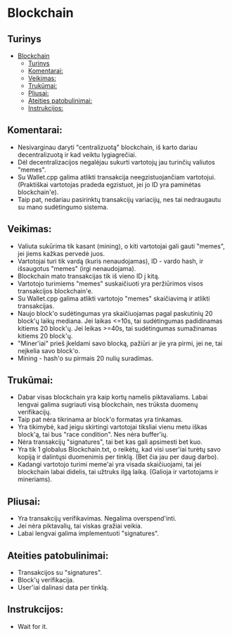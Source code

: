 # Blockchain

## Turinys
- [Blockchain](#blockchain)
  - [Turinys](#turinys)
  - [Komentarai:](#komentarai)
  - [Veikimas:](#veikimas)
  - [Trukūmai:](#trukūmai)
  - [Pliusai:](#pliusai)
  - [Ateities patobulinimai:](#ateities-patobulinimai)
  - [Instrukcijos:](#instrukcijos)

## Komentarai:
* Nesivarginau daryti "centralizuotą" blockchain, iš karto dariau decentralizuotą ir kad veiktu lygiagrečiai.
* Dėl decentralizacijos negalėjau sukurti vartotojų jau turinčių valiutos "memes".
* Su Wallet.cpp galima atlikti transakcija neegzistuojančiam vartotojui. (Praktiškai vartotojas pradeda egzistuot, jei jo ID yra paminėtas blockchain'e).
* Taip pat, nedariau pasirinktų transakcijų variacijų, nes tai nedraugautu su mano sudėtingumo sistema.

## Veikimas:
* Valiuta sukūrima tik kasant (mining), o kiti vartotojai gali gauti "memes", jei jiems kažkas pervedė juos.
* Vartotojai turi tik vardą (kuris nenaudojamas), ID - vardo hash, ir išsaugotus "memes" (irgi nenaudojama).
* Blockchain mato transakcijas tik iš vieno ID į kitą.
* Vartotojo turimiems "memes" suskaičiuoti yra peržiūrimos visos transakcijos blockchain'e.
* Su Wallet.cpp galima atlikti vartotojo "memes" skaičiavimą ir atlikti transakcijas.
* Naujo block'o sudėtingumas yra skaičiuojamas pagal paskutinių 20 block'ų laikų mediana.
Jei laikas <=10s, tai sudėtingumas padidinamas kitiems 20 block'ų.
Jei leikas >=40s, tai sudėtingumas sumažinamas kitiems 20 block'ų.
* "Miner'iai" prieš įkeldami savo blocką, pažiūri ar jie yra pirmi, jei ne, tai neįkelia savo block'o.
* Mining - hash'o su pirmais 20 nulių suradimas.

## Trukūmai:
* Dabar visas blockchain yra kaip kortų namelis piktavaliams. Labai lengvai galima sugriauti visą blockchain, nes trūksta duomenų verifikacijų.
* Taip pat nėra tikrinama ar block'o formatas yra tinkamas.
* Yra tikimybė, kad jeigu skirtingi vartotojai tiksliai vienu metu iškas block'ą, tai bus "race condition". Nes nėra buffer'ių.
* Nėra transakcijų "signatures", tai bet kas gali apsimesti bet kuo.
* Yra tik 1 globalus Blockchain.txt, o reikėtų, kad visi user'iai turėtų savo kopiją ir dalintųsi duomenimis per tinklą. (Bet čia jau per daug darbo).
* Kadangi vartotojo turimi meme'ai yra visada skaičiuojami, tai jei blockchain labai didelis, tai užtruks ilgą laiką. (Galioja ir vartotojams ir mineriams).

## Pliusai:
* Yra transakcijų verifikavimas. Negalima overspend'inti.
* Jei nėra piktavalių, tai viskas gražiai veikia.
* Labai lengvai galima implementuoti "signatures".

## Ateities patobulinimai:
* Transakcijos su "signatures".
* Block'ų verifikacija.
* User'iai dalinasi data per tinklą.

## Instrukcijos:
* Wait for it.
